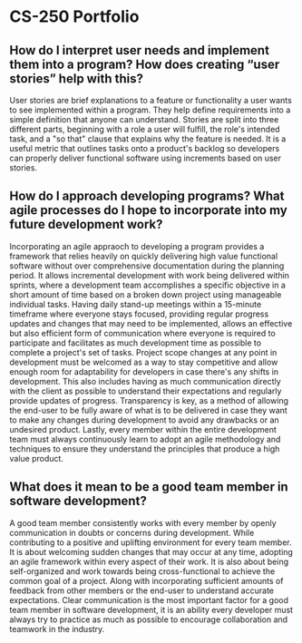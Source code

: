 # CS-250 Portfolio

## How do I interpret user needs and implement them into a program? How does creating “user stories” help with this?

User stories are brief explanations to a feature or functionality a user wants to see implemented within a program. They help define requirements into a simple definition that anyone can understand. Stories are split into three different parts, beginning with a role a user will fulfill, the role's intended task, and a "so that" clause that explains why the feature is needed. It is a useful metric that outlines tasks onto a product's backlog so developers can properly deliver functional software using increments based on user stories.

## How do I approach developing programs? What agile processes do I hope to incorporate into my future development work?

Incorporating an agile appraoch to developing a program provides a framework that relies heavily on quickly delivering high value functional software without over comprehensive documentation during the planning period. It allows incremental development with work being delivered within sprints, where a development team accomplishes a specific objective in a short amount of time based on a broken down project using manageable individual tasks. Having daily stand-up meetings within a 15-minute timeframe where everyone stays focused, providing regular progress updates and changes that may need to be implemented, allows an effective but also efficient form of communication where everyone is required to participate and facilitates as much development time as possible to complete a project's set of tasks. Project scope changes at any point in development must be welcomed as a way to stay competitive and allow enough room for adaptability for developers in case there's any shifts in development. This also includes having as much communication directly with the client as possible to understand their expectations and regularly provide updates of progress. Transparency is key, as a method of allowing the end-user to be fully aware of what is to be delivered in case they want to make any changes during development to avoid any drawbacks or an undesired product. Lastly, every member within the entire development team must always continuously learn to adopt an agile methodology and techniques to ensure they understand the principles that produce a high value product.

## What does it mean to be a good team member in software development?

A good team member consistently works with every member by openly communication in doubts or concerns during development. While contributing to a positive and uplifting environment for every team member. It is about welcoming sudden changes that may occur at any time, adopting an agile framework within every aspect of their work. It is also about being self-organized and work towards being cross-functional to achieve the common goal of a project. Along with incorporating sufficient amounts of feedback from other members or the end-user to understand accurate expectations. Clear communication is the most important factor for a good team member in software development, it is an ability every developer must always try to practice as much as possible to encourage collaboration and teamwork in the industry.
